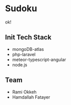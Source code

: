 # Sudoku
ok!

## Init Tech Stack
- mongoDB-atlas
- php-laravel
- meteor-typescript-angular
- node.js

## Team ##
- Rami Okkeh
- Hamdallah Fatayer
